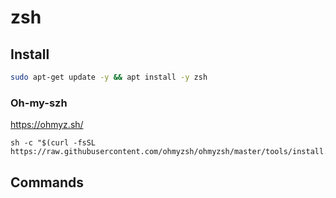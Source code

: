 # zsh

## Install

```bash
sudo apt-get update -y && apt install -y zsh
```

### Oh-my-szh

https://ohmyz.sh/

```
sh -c "$(curl -fsSL https://raw.githubusercontent.com/ohmyzsh/ohmyzsh/master/tools/install.sh)"
```

## Commands

